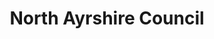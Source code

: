 ---
schema: default
title: North Ayrshire Council
description: Local authority for the North Ayrshire Council area 
logo: ''
type:
- Local authority
portal_url: ''
org_url: https://www.north-ayrshire.gov.uk/
twitter_handle: North_Ayrshire
gss_code: S12000021
wikidata_qid: Q99229582
wdtk_id: north_ayrshire_council
---